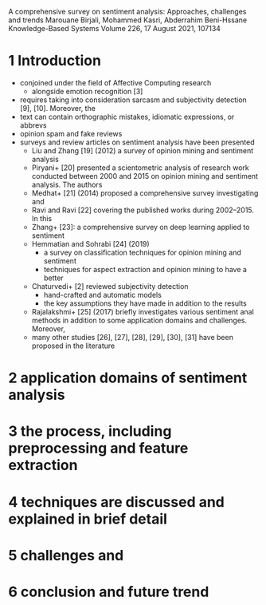 A comprehensive survey on sentiment analysis: Approaches, challenges and trends
Marouane Birjali, Mohammed Kasri, Abderrahim Beni-Hssane
Knowledge-Based Systems Volume 226, 17 August 2021, 107134

# 1 Introduction

* conjoined under the field of Affective Computing research
  * alongside emotion recognition [3]
* requires taking into consideration sarcasm and subjectivity detection [9],
  [10]. Moreover, the
* text can contain orthographic mistakes, idiomatic expressions, or abbrevs
* opinion spam and fake reviews
* surveys and review articles on sentiment analysis have been presented
  * Liu and Zhang [19] (2012) a survey of opinion mining and sentiment analysis
  * Piryani+ [20] presented a scientometric analysis of research work conducted
    between 2000 and 2015 on opinion mining and sentiment analysis.  The authors
  * Medhat+ [21] (2014) proposed a comprehensive survey investigating and
  * Ravi and Ravi [22] covering the published works during 2002–2015. In this
  * Zhang+ [23]: a comprehensive survey on deep learning applied to sentiment
  * Hemmatian and Sohrabi [24] (2019)
    * a survey on classification techniques for opinion mining and sentiment
    * techniques for aspect extraction and opinion mining to have a better
  * Chaturvedi+ [2] reviewed subjectivity detection
    * hand-crafted and automatic models
    * the key assumptions they have made in addition to the results
  * Rajalakshmi+ [25] (2017) briefly investigates various sentiment anal methods
    in addition to some application domains and challenges. Moreover,
  * many other studies [26], [27], [28], [29], [30], [31] have been proposed in
    the literature

# 2 application domains of sentiment analysis

# 3 the process, including preprocessing and feature extraction

# 4 techniques are discussed and explained in brief detail

# 5 challenges and

# 6 conclusion and future trend
